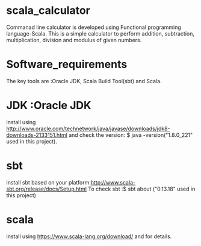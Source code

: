 # scala_calculator
Commanad line calculator is developed using Functional programming language-Scala.
This is a simple calculator to perform addition, subtraction, multiplication, division and modulus of given numbers.

# Software_requirements
The key tools are :Oracle JDK, Scala Build Tool(sbt) and Scala.
# JDK :Oracle JDK 
install using http://www.oracle.com/technetwork/java/javase/downloads/jdk8-downloads-2133151.html
and check the version: $ java -version("1.8.0_221" used in this project).
# sbt 
install sbt based on your platform:http://www.scala-sbt.org/release/docs/Setup.html
To check sbt :$ sbt about ("0.13.18" used in this project)
# scala 
install using https://www.scala-lang.org/download/ and for details.
